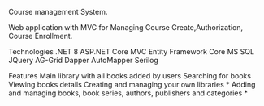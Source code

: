 Course management System.

Web application with MVC for Managing Course Create,Authorization, Course Enrollment.

Technologies
.NET 8
ASP.NET Core MVC
Entity Framework Core
MS SQL
JQuery
AG-Grid
Dapper
AutoMapper
Serilog

Features
Main library with all books added by users
Searching for books
Viewing books details
Creating and managing your own libraries *
Adding and managing books, book series, authors, publishers and categories *
